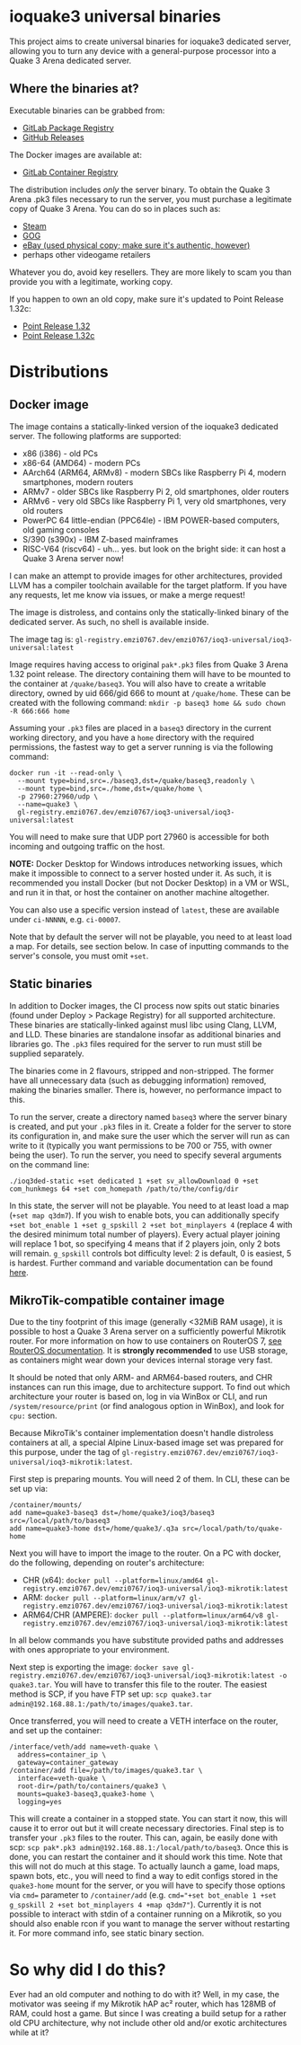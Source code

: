 # ioquake3 universal binaries
This project aims to create universal binaries for ioquake3 dedicated server, allowing you to turn any device with a
general-purpose processor into a Quake 3 Arena dedicated server. 

## Where the binaries at?
Executable binaries can be grabbed from:
- [GitLab Package Registry][0]
- [GitHub Releases][1]

The Docker images are available at:
- [GitLab Container Registry][2]

The distribution includes *only* the server binary. To obtain the Quake 3 Arena .pk3 files necessary to run the server,
you must purchase a legitimate copy of Quake 3 Arena. You can do so in places such as:
- [Steam][5]
- [GOG][6]
- [eBay (used physical copy; make sure it's authentic, however)][7]
- perhaps other videogame retailers

Whatever you do, avoid key resellers. They are more likely to scam you than provide you with a legitimate, working
copy.

If you happen to own an old copy, make sure it's updated to Point Release 1.32c:
- [Point Release 1.32][8]
- [Point Release 1.32c][9]

# Distributions
## Docker image
The image contains a statically-linked version of the ioquake3 dedicated server. The following platforms are supported:
- x86 (i386) - old PCs
- x86-64 (AMD64) - modern PCs
- AArch64 (ARM64, ARMv8) - modern SBCs like Raspberry Pi 4, modern smartphones, modern routers
- ARMv7 - older SBCs like Raspberry Pi 2, old smartphones, older routers
- ARMv6 - very old SBCs like Raspberry Pi 1, very old smartphones, very old routers
- PowerPC 64 little-endian (PPC64le) - IBM POWER-based computers, old gaming consoles
- S/390 (s390x) - IBM Z-based mainframes
- RISC-V64 (riscv64) - uh... yes. but look on the bright side: it can host a Quake 3 Arena server now!

I can make an attempt to provide images for other architectures, provided LLVM has a compiler toolchain available for
the target platform. If you have any requests, let me know via issues, or make a merge request!

The image is distroless, and contains only the statically-linked binary of the dedicated server. As such, no shell is
available inside.

The image tag is: `gl-registry.emzi0767.dev/emzi0767/ioq3-universal/ioq3-universal:latest`

Image requires having access to original `pak*.pk3` files from Quake 3 Arena 1.32 point release. The directory
containing them will have to be mounted to the container at `/quake/baseq3`. You will also have to create a writable
directory, owned by uid 666/gid 666 to mount at `/quake/home`. These can be created with the following command:
`mkdir -p baseq3 home && sudo chown -R 666:666 home`

Assuming your `.pk3` files are placed in a `baseq3` directory in the current working directory, and you have a `home`
directory with the required permissions, the fastest way to get a server running is via the following command:

```
docker run -it --read-only \
  --mount type=bind,src=./baseq3,dst=/quake/baseq3,readonly \
  --mount type=bind,src=./home,dst=/quake/home \
  -p 27960:27960/udp \
  --name=quake3 \
  gl-registry.emzi0767.dev/emzi0767/ioq3-universal/ioq3-universal:latest
```

You will need to make sure that UDP port 27960 is accessible for both incoming and outgoing traffic on the host.

**NOTE:** Docker Desktop for Windows introduces networking issues, which make it impossible to connect to a server
hosted under it. As such, it is recommended you install Docker (but not Docker Desktop) in a VM or WSL, and run it in
that, or host the container on another machine altogether.

You can also use a specific version instead of `latest`, these are available under `ci-NNNNN`, e.g. `ci-00007`.

Note that by default the server will not be playable, you need to at least load a map. For details, see section below.
In case of inputting commands to the server's console, you must omit `+set`.

## Static binaries
In addition to Docker images, the CI process now spits out static binaries (found under Deploy > Package Registry) for
all supported architecture. These binaries are statically-linked against musl libc using Clang, LLVM, and LLD. These
binaries are standalone insofar as additional binaries and libraries go. The `.pk3` files required for the server to run
must still be supplied separately.

The binaries come in 2 flavours, stripped and non-stripped. The former have all unnecessary data (such as debugging
information) removed, making the binaries smaller. There is, however, no performance impact to this.

To run the server, create a directory named `baseq3` where the server binary is created, and put your `.pk3` files in
it. Create a folder for the server to store its configuration in, and make sure the user which the server will run as
can write to it (typically you want permissions to be 700 or 755, with owner being the user). To run the server, you
need to specify several arguments on the command line:

`./ioq3ded-static +set dedicated 1 +set sv_allowDownload 0 +set com_hunkmegs 64 +set com_homepath /path/to/the/config/dir`

In this state, the server will not be playable. You need to at least load a map (`+set map q3dm7`). If you wish to
enable bots, you can additionally specify `+set bot_enable 1 +set g_spskill 2 +set bot_minplayers 4` (replace 4 with the
desired minimum total number of players). Every actual player joining will replace 1 bot, so specifying 4 means that if
2 players join, only 2 bots will remain. `g_spskill` controls bot difficulty level: 2 is default, 0 is easiest, 5 is
hardest. Further command and variable documentation can be found [here][4].

## MikroTik-compatible container image
Due to the tiny footprint of this image (generally <32MiB RAM usage), it is possible to host a Quake 3 Arena server on a
sufficiently powerful Mikrotik router. For more information on how to use containers on RouterOS 7,
[see RouterOS documentation][3]. It is **strongly recommended** to
use USB storage, as containers might wear down your devices internal storage very fast.

It should be noted that only ARM- and ARM64-based routers, and CHR instances can run this image, due to architecture
support. To find out which architecture your router is based on, log in via WinBox or CLI, and run
`/system/resource/print` (or find analogous option in WinBox), and look for `cpu:` section.

Because MikroTik's container implementation doesn't handle distroless containers at all, a special Alpine Linux-based
image set was prepared for this purpose, under the tag of
`gl-registry.emzi0767.dev/emzi0767/ioq3-universal/ioq3-mikrotik:latest`.

First step is preparing mounts. You will need 2 of them. In CLI, these can be set up via:

```
/container/mounts/
add name=quake3-baseq3 dst=/home/quake3/ioq3/baseq3 src=/local/path/to/baseq3
add name=quake3-home dst=/home/quake3/.q3a src=/local/path/to/quake-home
```

Next you will have to import the image to the router. On a PC with docker, do the following, depending on router's
architecture:
- CHR (x64): `docker pull --platform=linux/amd64 gl-registry.emzi0767.dev/emzi0767/ioq3-universal/ioq3-mikrotik:latest`
- ARM: `docker pull --platform=linux/arm/v7 gl-registry.emzi0767.dev/emzi0767/ioq3-universal/ioq3-mikrotik:latest`
- ARM64/CHR (AMPERE): `docker pull --platform=linux/arm64/v8 gl-registry.emzi0767.dev/emzi0767/ioq3-universal/ioq3-mikrotik:latest`

In all below commands you have substitute provided paths and addresses with ones appropriate to your environment.

Next step is exporting the image:
`docker save gl-registry.emzi0767.dev/emzi0767/ioq3-universal/ioq3-mikrotik:latest -o quake3.tar`. You will have to
transfer this file to the router. The easiest method is SCP, if you have FTP set up:
`scp quake3.tar admin@192.168.88.1:/path/to/images/quake3.tar`.

Once transferred, you will need to create a VETH interface on the router, and set up the container:

```
/interface/veth/add name=veth-quake \
  address=container_ip \
  gateway=container_gateway
/container/add file=/path/to/images/quake3.tar \
  interface=veth-quake \
  root-dir=/path/to/containers/quake3 \
  mounts=quake3-baseq3,quake3-home \
  logging=yes
```

This will create a container in a stopped state. You can start it now, this will cause it to error out but it will
create necessary directories. Final step is to transfer your `.pk3` files to the router. This can, again, be easily done
with scp: `scp pak*.pk3 admin@192.168.88.1:/local/path/to/baseq3`. Once this is done, you can restart the container and
it should work this time. Note that this will not do much at this stage. To actually launch a game, load maps, spawn
bots, etc., you will need to find a way to edit configs stored in the `quake3-home` mount for the server, or you will
have to specify those options via `cmd=` parameter to `/container/add` (e.g.
`cmd="+set bot_enable 1 +set g_spskill 2 +set bot_minplayers 4 +map q3dm7"`). Currently it is not possible to interact
with stdin of a container running on a Mikrotik, so you should also enable rcon if you want to manage the server without
restarting it. For more command info, see static binary section.

# So why did I do this?
Ever had an old computer and nothing to do with it? Well, in my case, the motivator was seeing if my Mikrotik hAP ac²
router, which has 128MB of RAM, could host a game. But since I was creating a build setup for a rather old CPU
architecture, why not include other old and/or exotic architectures while at it?


[0]: https://gitlab.emzi0767.dev/Emzi0767/ioq3-universal/-/packages
[1]: https://github.com/Emzi0767/ioq3-universal/releases
[2]: https://gitlab.emzi0767.dev/Emzi0767/ioq3-universal/container_registry
[3]: https://help.mikrotik.com/docs/display/ROS/Container
[4]: http://www.joz3d.net/html/q3console.html
[5]: https://store.steampowered.com/app/2200/Quake_III_Arena/
[6]: https://www.gog.com/en/game/quake_iii_arena
[7]: https://www.ebay.com/sch/i.html?_nkw=quake+3+arena+pc
[8]: https://www.moddb.com/games/quake-iii-arena/downloads/quake-iii-arena-point-release-132-pc
[9]: https://www.moddb.com/games/quake-iii-arena/downloads/quake-iii-arena-point-release-132-to-132c-pc
